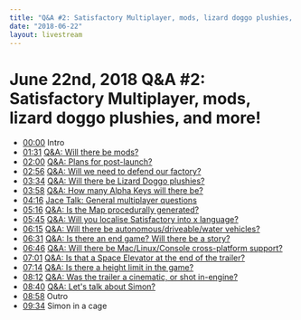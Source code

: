 ```yaml
---
title: "Q&A #2: Satisfactory Multiplayer, mods, lizard doggo plushies, and more!"
date: "2018-06-22"
layout: livestream
---
```

# June 22nd, 2018 Q&A #2: Satisfactory Multiplayer, mods, lizard doggo plushies, and more!
* [00:00](https://youtu.be/W1E6EWrAsII?t=0) Intro
* [01:31](https://youtu.be/W1E6EWrAsII?t=91) [Q&A: Will there be mods?](./transcriptions/yt-W1E6EWrAsII,91.24,120.52.md)
* [02:00](https://youtu.be/W1E6EWrAsII?t=120) [Q&A: Plans for post-launch?](./transcriptions/yt-W1E6EWrAsII,120.52,176.6.md)
* [02:56](https://youtu.be/W1E6EWrAsII?t=176) [Q&A: Will we need to defend our factory?](./transcriptions/yt-W1E6EWrAsII,176.6,214.36.md)
* [03:34](https://youtu.be/W1E6EWrAsII?t=214) [Q&A: Will there be Lizard Doggo plushies?](./transcriptions/yt-W1E6EWrAsII,214.36,238.12.md)
* [03:58](https://youtu.be/W1E6EWrAsII?t=238) [Q&A: How many Alpha Keys will there be?](./transcriptions/yt-W1E6EWrAsII,238.12,256.8.md)
* [04:16](https://youtu.be/W1E6EWrAsII?t=256) [Jace Talk: General multiplayer questions](./transcriptions/yt-W1E6EWrAsII,256.8,316.92.md)
* [05:16](https://youtu.be/W1E6EWrAsII?t=316) [Q&A: Is the Map procedurally generated?](./transcriptions/yt-W1E6EWrAsII,316.92,345.76.md)
* [05:45](https://youtu.be/W1E6EWrAsII?t=345) [Q&A: Will you localise Satisfactory into x language?](./transcriptions/yt-W1E6EWrAsII,345.76,375.64.md)
* [06:15](https://youtu.be/W1E6EWrAsII?t=375) [Q&A: Will there be autonomous/driveable/water vehicles?](./transcriptions/yt-W1E6EWrAsII,375.64,391.24.md)
* [06:31](https://youtu.be/W1E6EWrAsII?t=391) [Q&A: Is there an end game? Will there be a story?](./transcriptions/yt-W1E6EWrAsII,391.24,406.52.md)
* [06:46](https://youtu.be/W1E6EWrAsII?t=406) [Q&A: Will there be Mac/Linux/Console cross-platform support?](./transcriptions/yt-W1E6EWrAsII,406.52,421.68.md)
* [07:01](https://youtu.be/W1E6EWrAsII?t=421) [Q&A: Is that a Space Elevator at the end of the trailer?](./transcriptions/yt-W1E6EWrAsII,421.68,434.4.md)
* [07:14](https://youtu.be/W1E6EWrAsII?t=434) [Q&A: Is there a height limit in the game?](./transcriptions/yt-W1E6EWrAsII,434.4,492.52.md)
* [08:12](https://youtu.be/W1E6EWrAsII?t=492) [Q&A: Was the trailer a cinematic, or shot in-engine?](./transcriptions/yt-W1E6EWrAsII,492.52,520.44.md)
* [08:40](https://youtu.be/W1E6EWrAsII?t=520) [Q&A: Let's talk about Simon?](./transcriptions/yt-W1E6EWrAsII,520.44,538.52.md)
* [08:58](https://youtu.be/W1E6EWrAsII?t=538) Outro
* [09:34](https://youtu.be/W1E6EWrAsII?t=574) Simon in a cage
